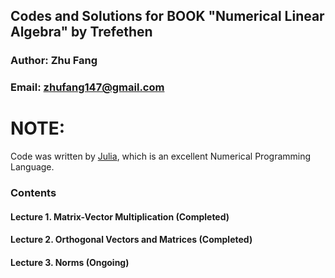 ## Codes and Solutions for BOOK "Numerical Linear Algebra" by Trefethen
### Author: Zhu Fang
### Email: zhufang147@gmail.com

# NOTE:
Code was written by [Julia](https://julialang.org/), which is an excellent Numerical Programming Language.

### Contents

#### Lecture 1. Matrix-Vector Multiplication (Completed)
#### Lecture 2. Orthogonal Vectors and Matrices (Completed)
#### Lecture 3. Norms (Ongoing)

